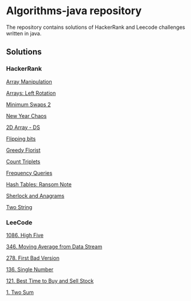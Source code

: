 # Algorithms-java repository

The repository contains solutions of HackerRank and Leecode challenges
written in java.

## Solutions

### HackerRank

[Array Manipulation](src/test/java/hackerrank/arrays/CrushTest.java)

[Arrays: Left Rotation](src/test/java/hackerrank/arrays/LeftRotationTest.java)

[Minimum Swaps 2](src/test/java/hackerrank/arrays/MinimumSwaps2Test.java)

[New Year Chaos](src/test/java/hackerrank/arrays/NewYearChaosTest.java)

[2D Array - DS](src/test/java/hackerrank/arrays/TwoDArrayTest.java)

[Flipping bits](src/test/java/hackerrank/flippingBits/FlippingBitsTest.java)

[Greedy Florist](src/test/java/hackerrank/greedyAlgorithms/GreedyFloristTest.java)

[Count Triplets](src/test/java/hackerrank/hashMaps/CountTripletsTest.java)

[Frequency Queries](src/test/java/hackerrank/hashMaps/FrequencyQueriesTest.java)

[Hash Tables: Ransom Note](src/test/java/hackerrank/hashMaps/RansomNoteTest.java)

[Sherlock and Anagrams](https://www.hackerrank.com/challenges/sherlock-and-anagrams/problem)

[Two String](src/test/java/hackerrank/hashMaps/TwoStringsTest.java)

### LeeCode

[1086. High Five](src/test/java/leecode/HighFiveTest.java)

[346. Moving Average from Data Stream](src/test/java/leecode/MovingAverageDataStreamTest.java)

[278. First Bad Version](src/test/java/leecode/FirstBadVersionTest.java)

[136. Single Number](src/test/java/leecode/SingleNumberTest.java)

[121. Best Time to Buy and Sell Stock](src/test/java/leecode/BestTimeToBuyAndSellStockTest.java)

[1. Two Sum](src/test/java/leecode/TwoSumTest.java)